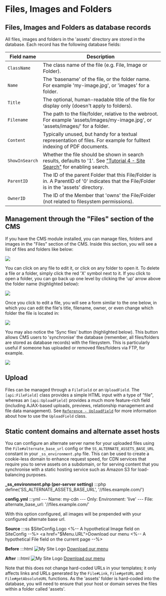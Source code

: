 # Files, Images and Folders

## Files, Images and Folders as database records

All files, images and folders in the 'assets' directory are stored in the database. Each record has the following database fields:

| Field name     | Description                                                                                                                                          |
| ----------     | -----------                                                                                                                                          |
| `ClassName`    | The class name of the file (e.g. File, Image or Folder).                                                                                             |
| `Name`         | The 'basename' of the file, or the folder name. For example 'my-image.jpg', or 'images' for a folder.                                                |
| `Title`        | The optional, human-readable title of the file for display only (doesn't apply to folders).                                                          |
| `Filename`     | The path to the file/folder, relative to the webroot. For example 'assets/images/my-image.jpg', or 'assets/images/' for a folder.                    |
| `Content`      | Typically unused, but handy for a textual representation of files. For example for fulltext indexing of PDF documents.                               |
| `ShowInSearch` | Whether the file should be shown in search results, defaults to '1'. See ["Tutorial 4 - Site Search"](/tutorials/4-site-search) for enabling search. |
| `ParentID`     | The ID of the parent Folder that this File/Folder is in. A ParentID of '0' indicates that the File/Folder is in the 'assets' directory.              |
| `OwnerID`      | The ID of the Member that 'owns' the File/Folder (not related to filesystem permissions).                                                            |

## Management through the "Files" section of the CMS

If you have the CMS module installed, you can manage files, folders and images in the "Files" section of the CMS. Inside this section, you will see a list of files and folders like below:

![](_images/assets.png)

You can click on any file to edit it, or click on any folder to open it. To delete a file or a folder, simply click the red 'X' symbol next to it. If you click to open a folder, you can go back up one level by clicking the 'up' arrow above the folder name (highlighted below):

![](_images/assets_up.png)

Once you click to edit a file, you will see a form similar to the one below, in which you can edit the file's title, filename, owner, or even change which folder the file is located in:

![](_images/assets_editform.png)

You may also notice the 'Sync files' button (highlighted below). This button allows CMS users to 'synchronise' the database (remember, all files/folders are stored as database records) with the filesystem. This is particularly useful if someone has uploaded or removed files/folders via FTP, for example.

![](_images/assets_sync.png)

## Upload

Files can be managed through a `FileField` or an `UploadField`. The `[api:FileField]` class provides a simple HTML input with a type of "file", whereas an `[api:UploadField]` provides a much more feature-rich field (including AJAX-based uploads, previews, relationship management and file data management). See [`Reference - UploadField`](/reference/uploadfield) for more information about how to use the `UploadField` class.

## Static content domains and alternate asset hosts

You can configure an alternate server name for your uploaded files using the `File#alternate_base_url` config or the `SS_ALTERNATE_ASSETS_BASE_URL` constant in your `_ss_environment.php` file. This can be used to create a cookie-less domain to enhance request speed, for CDN services that require you to serve assets on a subdomain, or for serving content that you synchronise with a static hosting service such as Amazon S3 for load-balancing purposes.

**\_ss\_environment.php (per-server setting)**
    :::php
    define('SS_ALTERNATE_ASSETS_BASE_URL', '//files.example.com/')

**config.yml**
    :::yml
    ---
    Name: my-cdn
    ---
    Only:
      Environment: 'live'
    ---
    File:
      alternate_base_url: '//files.example.com/'

With this option configured, all images will be prepended with your configured alternate base url.

**Source**
    :::ss
    $SiteConfig.Logo                          <%-- A hypothetical Image field on SiteConfig --%>
    <a href="$Menu.URL">Download our menu</a> <%-- A hypothetical File field on the current page --%>

**Before**
    :::html
    <img src="assets/Uploads/logo.png" title="My Site Logo" />
    <a href="assets/Uploads/menu.pdf">Download our menu</a>

**After**
    :::html
    <img src="//files.example.com/assets/Uploads/logo.png" title="My Site Logo" />
    <a href="//files.example.com/assets/Uploads/menu.pdf">Download our menu</a>

Note that this does not change hard-coded URLs in your templates; it only affects links and URLs generated by the `File#Link`, `File#getURL` and `File#getAbsoluteURL` functions. As the 'assets' folder is hard-coded into the database, you will need to ensure that your host or domain serves the files within a folder called 'assets'.
